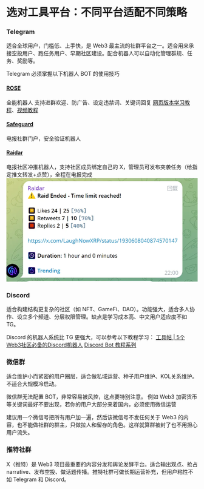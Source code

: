 
# 选对工具平台：不同平台适配不同策略

### Telegram

适合全球用户，门槛低、上手快，是 Web3 最主流的社群平台之一。适合用来承接空投用户、跑任务用户、早期社区建设。配合机器人可以自动化管理群规、任务、奖励等。

Telegram 必须掌握以下机器人 BOT 的使用技巧

#### [ROSE](https://telegram.org/)

全能机器人
支持进群欢迎、防广告、设定违禁词、关键词回复
[网页版本学习教程](https://www.tjsky.net/tutorial/594)、[视频教程](https://www.youtube.com/watch?v=IjPn-aNsNC0)

#### [Safeguard](https://t.me/safeguard)

电报社群门户，安全验证机器人

#### [Raidar](https://t.me/raidar)

电报社区冲推机器人，支持社区成员绑定自己的 X，管理员可发布突袭任务（给指定推文转发+点赞），全程在电报完成
![](../img/img25.png)

### Discord

适合构建结构更复杂的社区（如 NFT、GameFi、DAO）。功能强大，适合多人协作、设立多个频道、分层权限管理。缺点是学习成本高、中文用户适应度不如 TG。

Discord 的机器人系统比 TG 更强大，可以参考以下教程学习：
[工具帖 | 5个Web3社区必备的Discord机器人](https://www.panewslab.com/zh/articles/iqxwj1v0)
[Discord Bot 教程系列](https://www.youtube.com/watch?v=5G4Q_GLKAn0&list=PL6nG8Y7KQjA-COaThDSds2r6ncgXo-Zn7)

### 微信群

适合维护小而紧密的用户圈层，适合做私域运营、种子用户维护、KOL关系维护。不适合大规模冷启动。

微信群无法配置 BOT，非常容易被风控，这点要特别注意。
例如 Web3 加密货币等关键词最好不要出现，若你的用户大部分来着国内，必须使用微信运营

建议用一个微信号把所有用户加一遍，然后该微信号不发任何关于 Web3 的内容，也不能做社群的群主，只做拉人和留存的角色。这样就算群被封了也不用担心用户流失。

### 推特社群

X（推特）是 Web3 项目最重要的内容分发和舆论发酵平台。适合输出观点、抢占 narrative、发布空投、做话题传播。推特社群可做长期运营补充，但用户粘性不如 Telegram 和 Discord。

